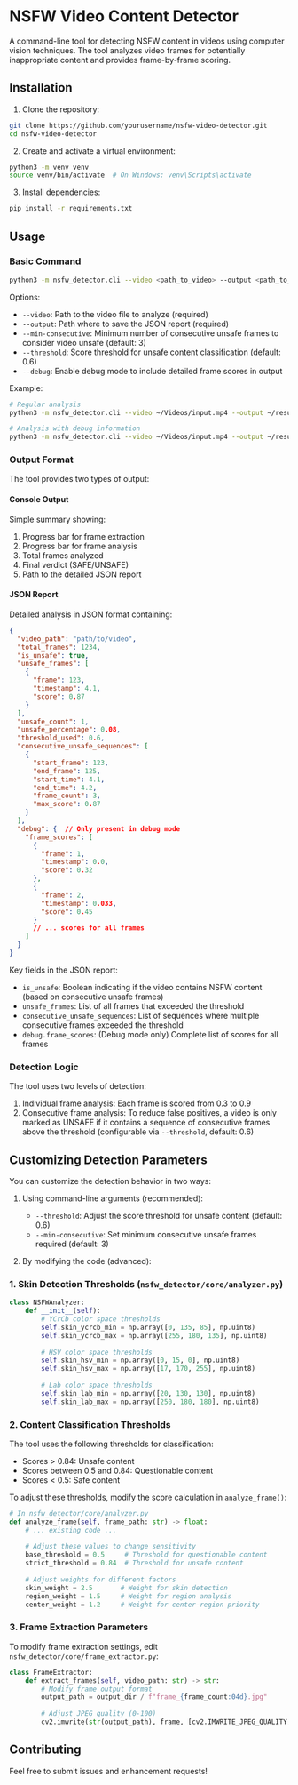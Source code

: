 # NSFW Video Content Detector

A command-line tool for detecting NSFW content in videos using computer vision techniques. The tool analyzes video frames for potentially inappropriate content and provides frame-by-frame scoring.

## Installation

1. Clone the repository:
```bash
git clone https://github.com/yourusername/nsfw-video-detector.git
cd nsfw-video-detector
```

2. Create and activate a virtual environment:
```bash
python3 -m venv venv
source venv/bin/activate  # On Windows: venv\Scripts\activate
```

3. Install dependencies:
```bash
pip install -r requirements.txt
```

## Usage

### Basic Command

```bash
python3 -m nsfw_detector.cli --video <path_to_video> --output <path_to_output.json> [--min-consecutive 3] [--threshold 0.6] [--debug]
```

Options:
- `--video`: Path to the video file to analyze (required)
- `--output`: Path where to save the JSON report (required)
- `--min-consecutive`: Minimum number of consecutive unsafe frames to consider video unsafe (default: 3)
- `--threshold`: Score threshold for unsafe content classification (default: 0.6)
- `--debug`: Enable debug mode to include detailed frame scores in output

Example:
```bash
# Regular analysis
python3 -m nsfw_detector.cli --video ~/Videos/input.mp4 --output ~/results.json --min-consecutive 5 --threshold 0.7

# Analysis with debug information
python3 -m nsfw_detector.cli --video ~/Videos/input.mp4 --output ~/results.json --debug
```

### Output Format

The tool provides two types of output:

#### Console Output
Simple summary showing:
1. Progress bar for frame extraction
2. Progress bar for frame analysis
3. Total frames analyzed
4. Final verdict (SAFE/UNSAFE)
5. Path to the detailed JSON report

#### JSON Report
Detailed analysis in JSON format containing:
```json
{
  "video_path": "path/to/video",
  "total_frames": 1234,
  "is_unsafe": true,
  "unsafe_frames": [
    {
      "frame": 123,
      "timestamp": 4.1,
      "score": 0.87
    }
  ],
  "unsafe_count": 1,
  "unsafe_percentage": 0.08,
  "threshold_used": 0.6,
  "consecutive_unsafe_sequences": [
    {
      "start_frame": 123,
      "end_frame": 125,
      "start_time": 4.1,
      "end_time": 4.2,
      "frame_count": 3,
      "max_score": 0.87
    }
  ],
  "debug": {  // Only present in debug mode
    "frame_scores": [
      {
        "frame": 1,
        "timestamp": 0.0,
        "score": 0.32
      },
      {
        "frame": 2,
        "timestamp": 0.033,
        "score": 0.45
      }
      // ... scores for all frames
    ]
  }
}
```

Key fields in the JSON report:
- `is_unsafe`: Boolean indicating if the video contains NSFW content (based on consecutive unsafe frames)
- `unsafe_frames`: List of all frames that exceeded the threshold
- `consecutive_unsafe_sequences`: List of sequences where multiple consecutive frames exceeded the threshold
- `debug.frame_scores`: (Debug mode only) Complete list of scores for all frames

### Detection Logic

The tool uses two levels of detection:
1. Individual frame analysis: Each frame is scored from 0.3 to 0.9
2. Consecutive frame analysis: To reduce false positives, a video is only marked as UNSAFE if it contains a sequence of consecutive frames above the threshold (configurable via `--threshold`, default: 0.6)

## Customizing Detection Parameters

You can customize the detection behavior in two ways:

1. Using command-line arguments (recommended):
   - `--threshold`: Adjust the score threshold for unsafe content (default: 0.6)
   - `--min-consecutive`: Set minimum consecutive unsafe frames required (default: 3)

2. By modifying the code (advanced):

### 1. Skin Detection Thresholds (`nsfw_detector/core/analyzer.py`)

```python
class NSFWAnalyzer:
    def __init__(self):
        # YCrCb color space thresholds
        self.skin_ycrcb_min = np.array([0, 135, 85], np.uint8)
        self.skin_ycrcb_max = np.array([255, 180, 135], np.uint8)
        
        # HSV color space thresholds
        self.skin_hsv_min = np.array([0, 15, 0], np.uint8)
        self.skin_hsv_max = np.array([17, 170, 255], np.uint8)
        
        # Lab color space thresholds
        self.skin_lab_min = np.array([20, 130, 130], np.uint8)
        self.skin_lab_max = np.array([250, 180, 180], np.uint8)
```

### 2. Content Classification Thresholds

The tool uses the following thresholds for classification:
- Scores > 0.84: Unsafe content
- Scores between 0.5 and 0.84: Questionable content
- Scores < 0.5: Safe content

To adjust these thresholds, modify the score calculation in `analyze_frame()`:

```python
# In nsfw_detector/core/analyzer.py
def analyze_frame(self, frame_path: str) -> float:
    # ... existing code ...
    
    # Adjust these values to change sensitivity
    base_threshold = 0.5     # Threshold for questionable content
    strict_threshold = 0.84  # Threshold for unsafe content
    
    # Adjust weights for different factors
    skin_weight = 2.5       # Weight for skin detection
    region_weight = 1.5     # Weight for region analysis
    center_weight = 1.2     # Weight for center-region priority
```

### 3. Frame Extraction Parameters

To modify frame extraction settings, edit `nsfw_detector/core/frame_extractor.py`:

```python
class FrameExtractor:
    def extract_frames(self, video_path: str) -> str:
        # Modify frame output format
        output_path = output_dir / f"frame_{frame_count:04d}.jpg"
        
        # Adjust JPEG quality (0-100)
        cv2.imwrite(str(output_path), frame, [cv2.IMWRITE_JPEG_QUALITY, 90])
```

## Contributing

Feel free to submit issues and enhancement requests! 